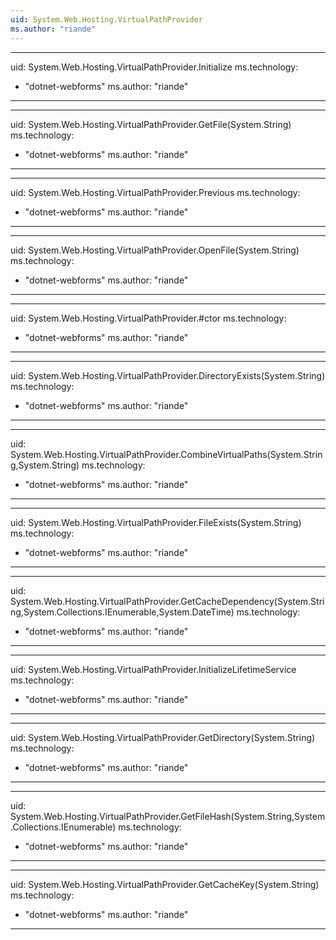 ```yaml
---
uid: System.Web.Hosting.VirtualPathProvider
ms.author: "riande"
---
```


---
uid: System.Web.Hosting.VirtualPathProvider.Initialize
ms.technology: 
  - "dotnet-webforms"
ms.author: "riande"
---

---
uid: System.Web.Hosting.VirtualPathProvider.GetFile(System.String)
ms.technology: 
  - "dotnet-webforms"
ms.author: "riande"
---

---
uid: System.Web.Hosting.VirtualPathProvider.Previous
ms.technology: 
  - "dotnet-webforms"
ms.author: "riande"
---

---
uid: System.Web.Hosting.VirtualPathProvider.OpenFile(System.String)
ms.technology: 
  - "dotnet-webforms"
ms.author: "riande"
---

---
uid: System.Web.Hosting.VirtualPathProvider.#ctor
ms.technology: 
  - "dotnet-webforms"
ms.author: "riande"
---

---
uid: System.Web.Hosting.VirtualPathProvider.DirectoryExists(System.String)
ms.technology: 
  - "dotnet-webforms"
ms.author: "riande"
---

---
uid: System.Web.Hosting.VirtualPathProvider.CombineVirtualPaths(System.String,System.String)
ms.technology: 
  - "dotnet-webforms"
ms.author: "riande"
---

---
uid: System.Web.Hosting.VirtualPathProvider.FileExists(System.String)
ms.technology: 
  - "dotnet-webforms"
ms.author: "riande"
---

---
uid: System.Web.Hosting.VirtualPathProvider.GetCacheDependency(System.String,System.Collections.IEnumerable,System.DateTime)
ms.technology: 
  - "dotnet-webforms"
ms.author: "riande"
---

---
uid: System.Web.Hosting.VirtualPathProvider.InitializeLifetimeService
ms.technology: 
  - "dotnet-webforms"
ms.author: "riande"
---

---
uid: System.Web.Hosting.VirtualPathProvider.GetDirectory(System.String)
ms.technology: 
  - "dotnet-webforms"
ms.author: "riande"
---

---
uid: System.Web.Hosting.VirtualPathProvider.GetFileHash(System.String,System.Collections.IEnumerable)
ms.technology: 
  - "dotnet-webforms"
ms.author: "riande"
---

---
uid: System.Web.Hosting.VirtualPathProvider.GetCacheKey(System.String)
ms.technology: 
  - "dotnet-webforms"
ms.author: "riande"
---
